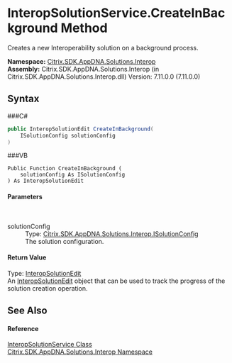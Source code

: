 # InteropSolutionService.CreateInBackground Method 
 

Creates a new Interoperability solution on a background process.

**Namespace:**&nbsp;<a href="N_Citrix_SDK_AppDNA_Solutions_Interop">Citrix.SDK.AppDNA.Solutions.Interop</a><br />**Assembly:**&nbsp;Citrix.SDK.AppDNA.Solutions.Interop (in Citrix.SDK.AppDNA.Solutions.Interop.dll) Version: 7.11.0.0 (7.11.0.0)

## Syntax

###C#
```csharp
public InteropSolutionEdit CreateInBackground(
	ISolutionConfig solutionConfig
)
```

###VB
```vbnet
Public Function CreateInBackground ( 
	solutionConfig As ISolutionConfig
) As InteropSolutionEdit
```


#### Parameters
&nbsp;<dl><dt>solutionConfig</dt><dd>Type: <a href="T_Citrix_SDK_AppDNA_Solutions_Interop_ISolutionConfig">Citrix.SDK.AppDNA.Solutions.Interop.ISolutionConfig</a><br />The solution configuration.</dd></dl>

#### Return Value
Type: <a href="T_Citrix_SDK_AppDNA_Solutions_Interop_InteropSolutionEdit">InteropSolutionEdit</a><br />An <a href="T_Citrix_SDK_AppDNA_Solutions_Interop_InteropSolutionEdit">InteropSolutionEdit</a> object that can be used to track the progress of the solution creation operation.

## See Also


#### Reference
<a href="T_Citrix_SDK_AppDNA_Solutions_Interop_InteropSolutionService">InteropSolutionService Class</a><br /><a href="N_Citrix_SDK_AppDNA_Solutions_Interop">Citrix.SDK.AppDNA.Solutions.Interop Namespace</a><br />